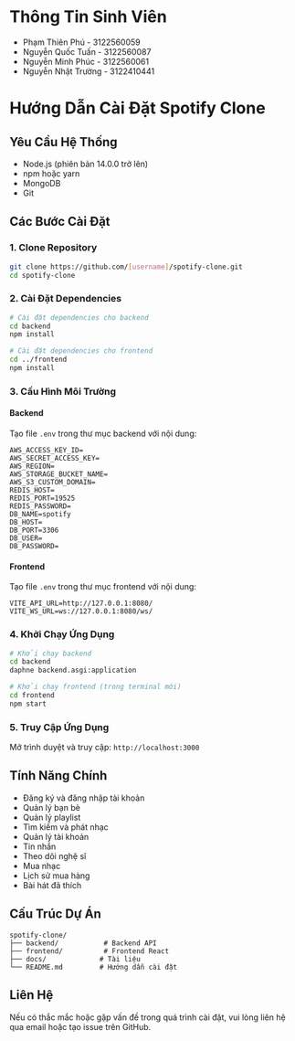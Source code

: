 # Thông Tin Sinh Viên
- Phạm Thiên Phú - 3122560059
- Nguyễn Quốc Tuấn - 3122560087
- Nguyễn Minh Phúc - 3122560061
- Nguyễn Nhật Trường - 3122410441

# Hướng Dẫn Cài Đặt Spotify Clone

## Yêu Cầu Hệ Thống
- Node.js (phiên bản 14.0.0 trở lên)
- npm hoặc yarn
- MongoDB
- Git

## Các Bước Cài Đặt

### 1. Clone Repository
```bash
git clone https://github.com/[username]/spotify-clone.git
cd spotify-clone
```

### 2. Cài Đặt Dependencies
```bash
# Cài đặt dependencies cho backend
cd backend
npm install

# Cài đặt dependencies cho frontend
cd ../frontend
npm install
```

### 3. Cấu Hình Môi Trường
#### Backend
Tạo file `.env` trong thư mục backend với nội dung:
```
AWS_ACCESS_KEY_ID=
AWS_SECRET_ACCESS_KEY=
AWS_REGION=
AWS_STORAGE_BUCKET_NAME=
AWS_S3_CUSTOM_DOMAIN=
REDIS_HOST=
REDIS_PORT=19525
REDIS_PASSWORD=
DB_NAME=spotify
DB_HOST=
DB_PORT=3306
DB_USER=
DB_PASSWORD=
```

#### Frontend
Tạo file `.env` trong thư mục frontend với nội dung:
```
VITE_API_URL=http://127.0.0.1:8080/
VITE_WS_URL=ws://127.0.0.1:8080/ws/
```

### 4. Khởi Chạy Ứng Dụng
```bash
# Khởi chạy backend
cd backend
daphne backend.asgi:application

# Khởi chạy frontend (trong terminal mới)
cd frontend
npm start
```

### 5. Truy Cập Ứng Dụng
Mở trình duyệt và truy cập: `http://localhost:3000`

## Tính Năng Chính
- Đăng ký và đăng nhập tài khoản
- Quản lý bạn bè
- Quản lý playlist
- Tìm kiếm và phát nhạc
- Quản lý tài khoản
- Tin nhắn
- Theo dõi nghệ sĩ
- Mua nhạc
- Lịch sử mua hàng
- Bài hát đã thích

## Cấu Trúc Dự Án
```
spotify-clone/
├── backend/           # Backend API
├── frontend/          # Frontend React
├── docs/             # Tài liệu
└── README.md         # Hướng dẫn cài đặt
```

## Liên Hệ
Nếu có thắc mắc hoặc gặp vấn đề trong quá trình cài đặt, vui lòng liên hệ qua email hoặc tạo issue trên GitHub.
